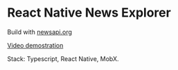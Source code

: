 # React Native News Explorer 
Build with [newsapi.org](https://newsapi.org)


[Video demostration](https://youtu.be/2SXjoIg_isw)


Stack: Typescript, React Native, MobX.
